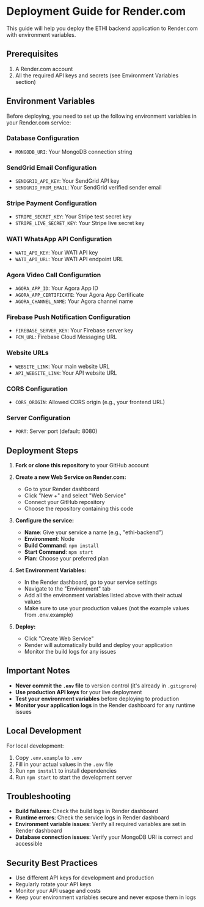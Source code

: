 # Deployment Guide for Render.com

This guide will help you deploy the ETHI backend application to Render.com with environment variables.

## Prerequisites

1. A Render.com account
2. All the required API keys and secrets (see Environment Variables section)

## Environment Variables

Before deploying, you need to set up the following environment variables in your Render.com service:

### Database Configuration
- `MONGODB_URI`: Your MongoDB connection string

### SendGrid Email Configuration
- `SENDGRID_API_KEY`: Your SendGrid API key
- `SENDGRID_FROM_EMAIL`: Your SendGrid verified sender email

### Stripe Payment Configuration
- `STRIPE_SECRET_KEY`: Your Stripe test secret key
- `STRIPE_LIVE_SECRET_KEY`: Your Stripe live secret key

### WATI WhatsApp API Configuration
- `WATI_API_KEY`: Your WATI API key
- `WATI_API_URL`: Your WATI API endpoint URL

### Agora Video Call Configuration
- `AGORA_APP_ID`: Your Agora App ID
- `AGORA_APP_CERTIFICATE`: Your Agora App Certificate
- `AGORA_CHANNEL_NAME`: Your Agora channel name

### Firebase Push Notification Configuration
- `FIREBASE_SERVER_KEY`: Your Firebase server key
- `FCM_URL`: Firebase Cloud Messaging URL

### Website URLs
- `WEBSITE_LINK`: Your main website URL
- `API_WEBSITE_LINK`: Your API website URL

### CORS Configuration
- `CORS_ORIGIN`: Allowed CORS origin (e.g., your frontend URL)

### Server Configuration
- `PORT`: Server port (default: 8080)

## Deployment Steps

1. **Fork or clone this repository** to your GitHub account

2. **Create a new Web Service on Render.com:**
   - Go to your Render dashboard
   - Click "New +" and select "Web Service"
   - Connect your GitHub repository
   - Choose the repository containing this code

3. **Configure the service:**
   - **Name**: Give your service a name (e.g., "ethi-backend")
   - **Environment**: Node
   - **Build Command**: `npm install`
   - **Start Command**: `npm start`
   - **Plan**: Choose your preferred plan

4. **Set Environment Variables:**
   - In the Render dashboard, go to your service settings
   - Navigate to the "Environment" tab
   - Add all the environment variables listed above with their actual values
   - Make sure to use your production values (not the example values from .env.example)

5. **Deploy:**
   - Click "Create Web Service"
   - Render will automatically build and deploy your application
   - Monitor the build logs for any issues

## Important Notes

- **Never commit the `.env` file** to version control (it's already in `.gitignore`)
- **Use production API keys** for your live deployment
- **Test your environment variables** before deploying to production
- **Monitor your application logs** in the Render dashboard for any runtime issues

## Local Development

For local development:

1. Copy `.env.example` to `.env`
2. Fill in your actual values in the `.env` file
3. Run `npm install` to install dependencies
4. Run `npm start` to start the development server

## Troubleshooting

- **Build failures**: Check the build logs in Render dashboard
- **Runtime errors**: Check the service logs in Render dashboard
- **Environment variable issues**: Verify all required variables are set in Render dashboard
- **Database connection issues**: Verify your MongoDB URI is correct and accessible

## Security Best Practices

- Use different API keys for development and production
- Regularly rotate your API keys
- Monitor your API usage and costs
- Keep your environment variables secure and never expose them in logs
